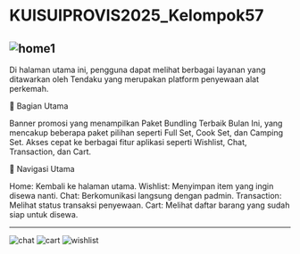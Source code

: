 # KUISUIPROVIS2025_Kelompok57

![home1](https://github.com/user-attachments/assets/ce0e6f74-c285-4412-89bf-95ddefc2eb76)
---
Di halaman utama ini, pengguna dapat melihat berbagai layanan yang ditawarkan oleh Tendaku yang merupakan platform penyewaan alat perkemah.

🔹 Bagian Utama

Banner promosi yang menampilkan Paket Bundling Terbaik Bulan Ini, yang mencakup beberapa paket pilihan seperti Full Set, Cook Set, dan Camping Set.
Akses cepat ke berbagai fitur aplikasi seperti Wishlist, Chat, Transaction, dan Cart.

🔹 Navigasi Utama

Home: Kembali ke halaman utama.
Wishlist: Menyimpan item yang ingin disewa nanti.
Chat: Berkomunikasi langsung dengan padmin.
Transaction: Melihat status transaksi penyewaan.
Cart: Melihat daftar barang yang sudah siap untuk disewa.

----
![chat](https://github.com/user-attachments/assets/87023924-d905-488c-82d0-b5e8e76691c2)
![cart](https://github.com/user-attachments/assets/91a66fef-091f-4580-832b-efcc07b2ecc1)
![wishlist](https://github.com/user-attachments/assets/2a2788ec-e527-46a0-93b5-ac5a47e99eee)
